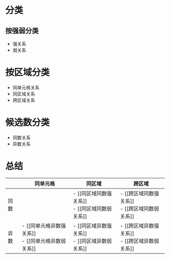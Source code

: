 # 分类

## 按强弱分类
- 强关系
- 弱关系

# 按区域分类
- 同单元格关系
- 同区域关系
- 跨区域关系

# 候选数分类
- 同数关系
- 异数关系

# 总结
| | 同单元格 | 同区域 | 跨区域 |
|---|---|---|---|
| 同数 | | - [[同区域同数强关系]]<br> - [[同区域同数弱关系]] | - [[跨区域同数强关系]]<br> - [[跨区域同数弱关系]] |
| 异数 | - [[同单元格异数强关系]]<br> - [[同单元格异数弱关系]] | - [[同区域异数强关系]]<br> - [[同区域异数弱关系]] | - [[跨区域异数强关系]]<br> - [[跨区域异数弱关系]] |
